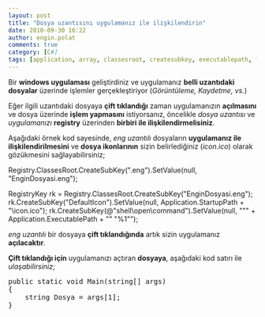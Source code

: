 ```yaml
---
layout: post
title: "Dosya uzantısını uygulamanız ile ilişkilendirin"
date: 2010-09-30 16:22
author: engin.polat
comments: true
category: [C#]
tags: [application, array, classesroot, createsubkey, executablepath, file, registry, registrykey, setvalue, startuppath, string]
---
```

Bir **windows uygulaması** geliştirdiniz ve uygulamanız **belli uzantıdaki dosyalar** üzerinde işlemler gerçekleştiriyor (*Görüntüleme, Kaydetme, vs.*)

Eğer ilgili uzantıdaki dosyaya **çift tıklandığı** zaman uygulamanızın **açılmasını** ve dosya üzerinde **işlem yapmasını** istiyorsanız, öncelikle *dosya uzantısı* ve *uygulamanızı* **registry** üzerinden **birbiri ile ilişkilendirmelisiniz**.

Aşağıdaki örnek kod sayesinde, *eng uzantılı* dosyaların **uygulamanız ile ilişkilendirilmesini** ve **dosya ikonlarının** sizin belirlediğiniz (*icon.ico*) olarak gözükmesini sağlayabilirsiniz;



Registry.ClassesRoot.CreateSubKey(".eng").SetValue(null, "EnginDosyasi.eng");

RegistryKey rk = Registry.ClassesRoot.CreateSubKey("EnginDosyasi.eng");
rk.CreateSubKey("DefaultIcon").SetValue(null, Application.StartupPath + "\\icon.ico");
rk.CreateSubKey(@"shell\open\command").SetValue(null, "\"" + Application.ExecutablePath + "\" \"%1\"");</pre>

*eng uzantılı* bir dosyaya **çift tıklandığında** artık sizin uygulamanız **açılacaktır**.

**Çift tıklandığı için** uygulamanızı açtıran **dosyaya**, aşağıdaki kod satırı ile *ulaşabilirsiniz*;

<pre class="brush:csharp">public static void Main(string[] args)
{
    string Dosya = args[1];
}


